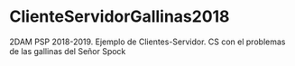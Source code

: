 # ClienteServidorGallinas2018
 2DAM PSP 2018-2019. Ejemplo de Clientes-Servidor. CS con el problemas de las gallinas del Señor Spock
